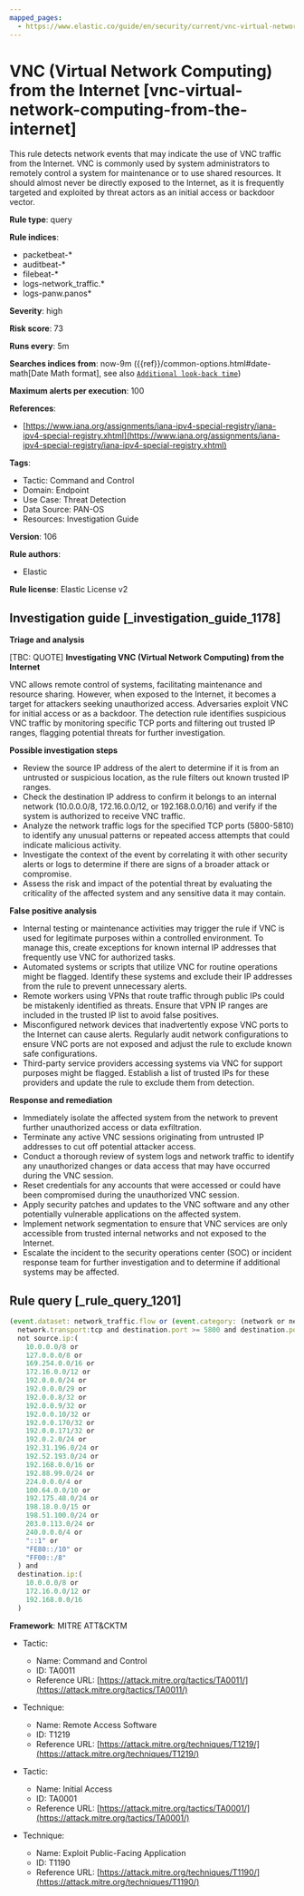 ```yaml
---
mapped_pages:
  - https://www.elastic.co/guide/en/security/current/vnc-virtual-network-computing-from-the-internet.html
---
```


# VNC (Virtual Network Computing) from the Internet [vnc-virtual-network-computing-from-the-internet]

This rule detects network events that may indicate the use of VNC traffic from the Internet. VNC is commonly used by system administrators to remotely control a system for maintenance or to use shared resources. It should almost never be directly exposed to the Internet, as it is frequently targeted and exploited by threat actors as an initial access or backdoor vector.

**Rule type**: query

**Rule indices**:

* packetbeat-*
* auditbeat-*
* filebeat-*
* logs-network_traffic.*
* logs-panw.panos*

**Severity**: high

**Risk score**: 73

**Runs every**: 5m

**Searches indices from**: now-9m ({{ref}}/common-options.html#date-math[Date Math format], see also [`Additional look-back time`](docs-content://solutions/security/detect-and-alert/create-detection-rule.md#rule-schedule))

**Maximum alerts per execution**: 100

**References**:

* [https://www.iana.org/assignments/iana-ipv4-special-registry/iana-ipv4-special-registry.xhtml](https://www.iana.org/assignments/iana-ipv4-special-registry/iana-ipv4-special-registry.xhtml)

**Tags**:

* Tactic: Command and Control
* Domain: Endpoint
* Use Case: Threat Detection
* Data Source: PAN-OS
* Resources: Investigation Guide

**Version**: 106

**Rule authors**:

* Elastic

**Rule license**: Elastic License v2

## Investigation guide [_investigation_guide_1178]

**Triage and analysis**

[TBC: QUOTE]
**Investigating VNC (Virtual Network Computing) from the Internet**

VNC allows remote control of systems, facilitating maintenance and resource sharing. However, when exposed to the Internet, it becomes a target for attackers seeking unauthorized access. Adversaries exploit VNC for initial access or as a backdoor. The detection rule identifies suspicious VNC traffic by monitoring specific TCP ports and filtering out trusted IP ranges, flagging potential threats for further investigation.

**Possible investigation steps**

* Review the source IP address of the alert to determine if it is from an untrusted or suspicious location, as the rule filters out known trusted IP ranges.
* Check the destination IP address to confirm it belongs to an internal network (10.0.0.0/8, 172.16.0.0/12, or 192.168.0.0/16) and verify if the system is authorized to receive VNC traffic.
* Analyze the network traffic logs for the specified TCP ports (5800-5810) to identify any unusual patterns or repeated access attempts that could indicate malicious activity.
* Investigate the context of the event by correlating it with other security alerts or logs to determine if there are signs of a broader attack or compromise.
* Assess the risk and impact of the potential threat by evaluating the criticality of the affected system and any sensitive data it may contain.

**False positive analysis**

* Internal testing or maintenance activities may trigger the rule if VNC is used for legitimate purposes within a controlled environment. To manage this, create exceptions for known internal IP addresses that frequently use VNC for authorized tasks.
* Automated systems or scripts that utilize VNC for routine operations might be flagged. Identify these systems and exclude their IP addresses from the rule to prevent unnecessary alerts.
* Remote workers using VPNs that route traffic through public IPs could be mistakenly identified as threats. Ensure that VPN IP ranges are included in the trusted IP list to avoid false positives.
* Misconfigured network devices that inadvertently expose VNC ports to the Internet can cause alerts. Regularly audit network configurations to ensure VNC ports are not exposed and adjust the rule to exclude known safe configurations.
* Third-party service providers accessing systems via VNC for support purposes might be flagged. Establish a list of trusted IPs for these providers and update the rule to exclude them from detection.

**Response and remediation**

* Immediately isolate the affected system from the network to prevent further unauthorized access or data exfiltration.
* Terminate any active VNC sessions originating from untrusted IP addresses to cut off potential attacker access.
* Conduct a thorough review of system logs and network traffic to identify any unauthorized changes or data access that may have occurred during the VNC session.
* Reset credentials for any accounts that were accessed or could have been compromised during the unauthorized VNC session.
* Apply security patches and updates to the VNC software and any other potentially vulnerable applications on the affected system.
* Implement network segmentation to ensure that VNC services are only accessible from trusted internal networks and not exposed to the Internet.
* Escalate the incident to the security operations center (SOC) or incident response team for further investigation and to determine if additional systems may be affected.


## Rule query [_rule_query_1201]

```js
(event.dataset: network_traffic.flow or (event.category: (network or network_traffic))) and
  network.transport:tcp and destination.port >= 5800 and destination.port <= 5810 and
  not source.ip:(
    10.0.0.0/8 or
    127.0.0.0/8 or
    169.254.0.0/16 or
    172.16.0.0/12 or
    192.0.0.0/24 or
    192.0.0.0/29 or
    192.0.0.8/32 or
    192.0.0.9/32 or
    192.0.0.10/32 or
    192.0.0.170/32 or
    192.0.0.171/32 or
    192.0.2.0/24 or
    192.31.196.0/24 or
    192.52.193.0/24 or
    192.168.0.0/16 or
    192.88.99.0/24 or
    224.0.0.0/4 or
    100.64.0.0/10 or
    192.175.48.0/24 or
    198.18.0.0/15 or
    198.51.100.0/24 or
    203.0.113.0/24 or
    240.0.0.0/4 or
    "::1" or
    "FE80::/10" or
    "FF00::/8"
  ) and
  destination.ip:(
    10.0.0.0/8 or
    172.16.0.0/12 or
    192.168.0.0/16
  )
```

**Framework**: MITRE ATT&CKTM

* Tactic:

    * Name: Command and Control
    * ID: TA0011
    * Reference URL: [https://attack.mitre.org/tactics/TA0011/](https://attack.mitre.org/tactics/TA0011/)

* Technique:

    * Name: Remote Access Software
    * ID: T1219
    * Reference URL: [https://attack.mitre.org/techniques/T1219/](https://attack.mitre.org/techniques/T1219/)

* Tactic:

    * Name: Initial Access
    * ID: TA0001
    * Reference URL: [https://attack.mitre.org/tactics/TA0001/](https://attack.mitre.org/tactics/TA0001/)

* Technique:

    * Name: Exploit Public-Facing Application
    * ID: T1190
    * Reference URL: [https://attack.mitre.org/techniques/T1190/](https://attack.mitre.org/techniques/T1190/)



